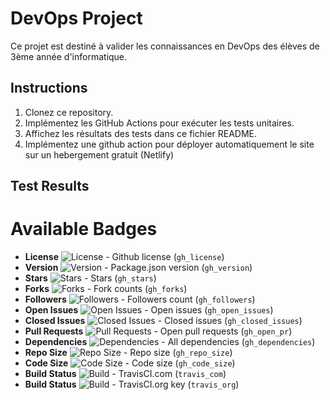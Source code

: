 # DevOps Project

Ce projet est destiné à valider les connaissances en DevOps des élèves de 3ème année d'informatique.

## Instructions

1. Clonez ce repository.
2. Implémentez les GitHub Actions pour exécuter les tests unitaires.
3. Affichez les résultats des tests dans ce fichier README.
4. Implémentez une github action pour déployer automatiquement le site sur un hebergement gratuit (Netlify)

## Test Results


# Available Badges

* **License** ![License](https://img.shields.io/badge/license-MIT-green) - Github license (`gh_license`)
* **Version** ![Version](https://img.shields.io/badge/version-v1.1.0-blue) - Package.json version (`gh_version`)
* **Stars** ![Stars](https://img.shields.io/badge/stars-3-blue) - Stars (`gh_stars`)
* **Forks** ![Forks](https://img.shields.io/badge/Fork-2-blue) - Fork counts (`gh_forks`)
* **Followers** ![Followers](https://img.shields.io/badge/Followers-29-blue) - Followers count (`gh_followers`)
* **Open Issues** ![Open Issues](https://img.shields.io/badge/open%20issues-0-brightgreen) - Open issues (`gh_open_issues`)
* **Closed Issues** ![Closed Issues](https://img.shields.io/badge/closed%20issues-1-yellow) - Closed issues (`gh_closed_issues`)
* **Pull Requests** ![Pull Requests](https://img.shields.io/badge/pull%20requests-1%20open-orange) - Open pull requests (`gh_open_pr`)
* **Dependencies** ![Dependencies](https://img.shields.io/badge/dependencies-up%20to%20date-brightgreen) - All dependencies (`gh_dependencies`)
* **Repo Size** ![Repo Size](https://img.shields.io/badge/repo%20size-2.31%20MB-blue) - Repo size (`gh_repo_size`)
* **Code Size** ![Code Size](https://img.shields.io/badge/code%20size-4.81%20KB-blue) - Code size (`gh_code_size`)
* **Build Status** ![Build](https://img.shields.io/badge/build-passing-brightgreen) - TravisCI.com (`travis_com`)
* **Build Status** ![Build](https://img.shields.io/badge/build-passing-brightgreen) - TravisCI.org key (`travis_org`)